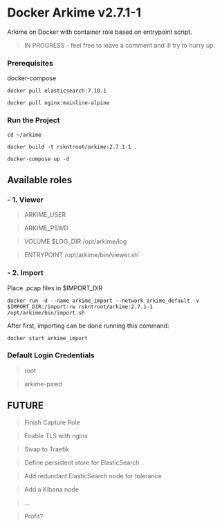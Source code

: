 # Docker Arkime v2.7.1-1

Arkime on Docker with container role based on entrypoint script. 

> IN PROGRESS - feel free to leave a comment and ill try to hurry up.

### Prerequisites

docker-compose

`docker pull elasticsearch:7.10.1`

`docker pull nginx:mainline-alpine`

### Run the Project

`cd ~/arkime`

`docker build -t rskntroot/arkime:2.7.1-1 .`

`docker-compose up -d`

## Available roles

### - 1. Viewer

> ARKIME_USER

> ARKIME_PSWD

> VOLUME $LOG_DIR:/opt/arkime/log

> ENTRYPOINT /opt/arkime/bin/viewer.sh`

### - 2. Import

Place .pcap files in $IMPORT_DIR

`docker run -d --name arkime_import --network arkime_default -v $IMPORT_DIR:/import:rw rskntroot/arkime:2.7.1-1 /opt/arkime/bin/import.sh`

After first, importing can be done running this command:

`docker start arkime_import`

### Default Login Credentials

> root

> arkime-pswd

## FUTURE

> Finish Capture Role

> Enable TLS with nginx

> Swap to Traefik

> Define persistent store for ElasticSearch

> Add redundant ElasticSearch node for tolerance

> Add a Kibana node

> ...

> Profit?
